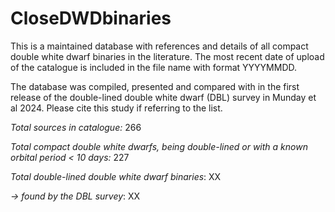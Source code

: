 # CloseDWDbinaries
This is a maintained database with references and details of all compact double white dwarf binaries in the literature. The most recent date of upload of the catalogue is included in the file name with format YYYYMMDD.

The database was compiled, presented and compared with in the first release of the double-lined double white dwarf (DBL) survey in Munday et al 2024. Please cite this study if referring to the list.

_Total sources in catalogue:_    266

_Total compact double white dwarfs, being double-lined or with a known orbital period < 10 days:_   227

_Total double-lined double white dwarf binaries_:   XX

_-> found by the DBL survey_:   XX
